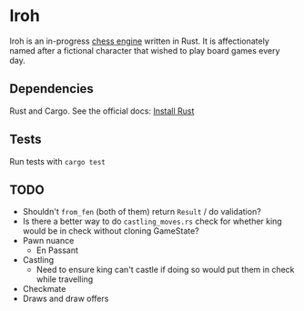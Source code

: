 # Iroh

Iroh is an in-progress [chess engine](https://en.wikipedia.org/wiki/Chess_engine) written in Rust. It is affectionately named after a fictional character that wished to play board games every day.

## Dependencies

Rust and Cargo. See the official docs: [Install Rust](https://www.rust-lang.org/tools/install)

## Tests

Run tests with `cargo test`

## TODO

* Shouldn't `from_fen` (both of them) return `Result` / do validation?
* Is there a better way to do `castling_moves.rs` check for whether king would be in check without cloning GameState?
* Pawn nuance
    * En Passant
* Castling
  * Need to ensure king can't castle if doing so would put them in check while travelling
* Checkmate
* Draws and draw offers
